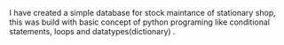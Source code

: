 I have created a simple database for stock maintance of stationary shop, this was build with basic concept of python programing like conditional statements, loops and datatypes(dictionary) .
